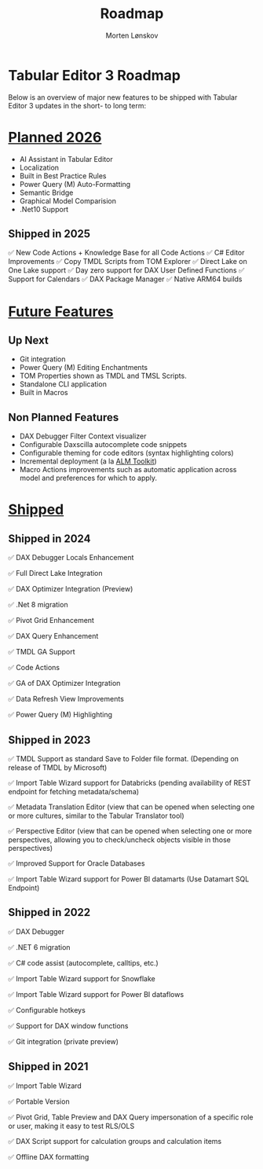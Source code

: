 ﻿---
uid: roadmap
title: Roadmap
author: Morten Lønskov
updated: 2025-10-29
---
# Tabular Editor 3 Roadmap

Below is an overview of major new features to be shipped with Tabular Editor 3 updates in the short- to long term:


# [Planned 2026](#tab/Planned2026)

- AI Assistant in Tabular Editor
- Localization
- Built in Best Practice Rules
- Power Query (M) Auto-Formatting
- Semantic Bridge
- Graphical Model Comparision
- .Net10 Support

 
## Shipped in 2025
✅ New Code Actions + Knowledge Base for all Code Actions
✅ C# Editor Improvements
✅ Copy TMDL Scripts from TOM Explorer
✅ Direct Lake on One Lake support
✅ Day zero support for DAX User Defined Functions
✅ Support for Calendars
✅ DAX Package Manager
✅ Native ARM64 builds

# [Future Features](#tab/FutureFeatures)

## Up Next

- Git integration
- Power Query (M) Editing Enchantments
- TOM Properties shown as TMDL and TMSL Scripts. 
- Standalone CLI application
- Built in Macros

## Non Planned Features

- DAX Debugger Filter Context visualizer
- Configurable Daxscilla autocomplete code snippets
- Configurable theming for code editors (syntax highlighting colors)
- Incremental deployment (a la [ALM Toolkit](http://alm-toolkit.com/))
- Macro Actions improvements such as automatic application across model and preferences for which to apply.


# [Shipped](#tab/shipped)

## Shipped in 2024
✅ DAX Debugger Locals Enhancement

✅ Full Direct Lake Integration

✅ DAX Optimizer Integration (Preview)

✅ .Net 8 migration

✅ Pivot Grid Enhancement

✅ DAX Query Enhancement

✅ TMDL GA Support

✅ Code Actions

✅ GA of DAX Optimizer Integration

✅ Data Refresh View Improvements

✅ Power Query (M) Highlighting

## Shipped in 2023
✅ TMDL Support as standard Save to Folder file format. (Depending on release of TMDL by Microsoft)

✅ Import Table Wizard support for Databricks (pending availability of REST endpoint for fetching metadata/schema)

✅ Metadata Translation Editor (view that can be opened when selecting one or more cultures, similar to the Tabular Translator tool)

✅ Perspective Editor (view that can be opened when selecting one or more perspectives, allowing you to check/uncheck objects visible in those perspectives)

✅ Improved Support for Oracle Databases

✅ Import Table Wizard support for Power BI datamarts (Use Datamart SQL Endpoint)

## Shipped in 2022

✅  DAX Debugger

✅  .NET 6 migration

✅  C# code assist (autocomplete, calltips, etc.)

✅  Import Table Wizard support for Snowflake

✅  Import Table Wizard support for Power BI dataflows

✅  Configurable hotkeys

✅  Support for DAX window functions

✅  Git integration (private preview)

## Shipped in 2021
✅  Import Table Wizard

✅  Portable Version

✅  Pivot Grid, Table Preview and DAX Query impersonation of a specific role or user, making it easy to test RLS/OLS

✅  DAX Script support for calculation groups and calculation items

✅  Offline DAX formatting

